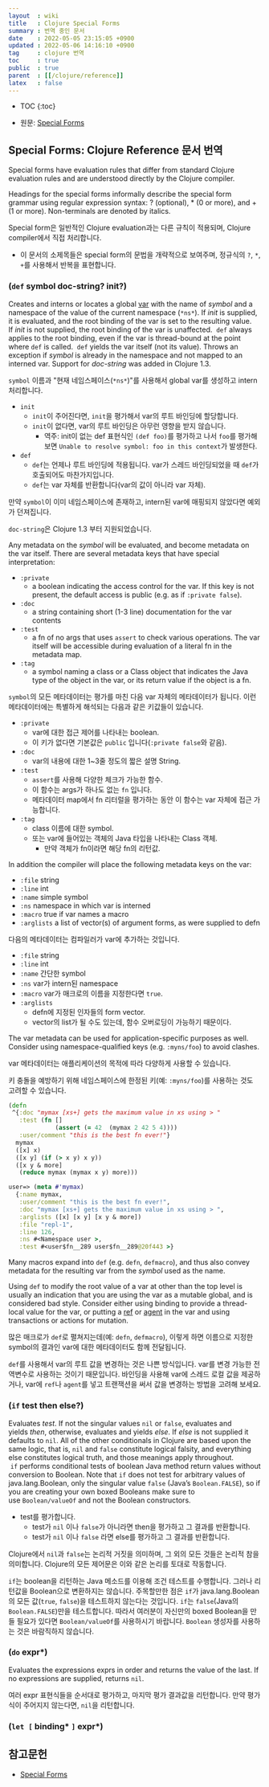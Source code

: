 ```yaml
---
layout  : wiki
title   : Clojure Special Forms
summary : 번역 중인 문서
date    : 2022-05-05 23:15:05 +0900
updated : 2022-05-06 14:16:10 +0900
tag     : clojure 번역
toc     : true
public  : true
parent  : [[/clojure/reference]]
latex   : false
---
```

* TOC
{:toc}

- 원문: [Special Forms]( https://clojure.org/reference/special_forms )

## Special Forms: Clojure Reference 문서 번역

>
Special forms have evaluation rules that differ from standard Clojure evaluation rules and are understood directly by the Clojure compiler.
>
Headings for the special forms informally describe the special form grammar using regular expression syntax: ? (optional), * (0 or more), and + (1 or more). Non-terminals are denoted by italics.

Special form은 일반적인 Clojure evaluation과는 다른 규칙이 적용되며, Clojure compiler에서 직접 처리합니다.

- 이 문서의 소제목들은 special form의 문법을 개략적으로 보여주며, 정규식의 `?`, `*`, `+`를 사용해서 반복을 표현합니다.

### (`def` symbol doc-string? init?)

>
Creates and interns or locates a global [var]( https://clojure.org/reference/vars ) with the name of _symbol_ and a namespace of the value of the current namespace (`*ns*`).
If _init_ is supplied, it is evaluated, and the root binding of the var is set to the resulting value.
If _init_ is not supplied, the root binding of the var is unaffected.
 `def` always applies to the root binding, even if the var is thread-bound at the point where `def` is called.
 `def` yields the var itself (not its value).
Throws an exception if _symbol_ is already in the namespace and not mapped to an interned var.
Support for _doc-string_ was added in Clojure 1.3.

`symbol` 이름과 "현재 네임스페이스(`*ns*`)"를 사용해서 global var를 생성하고 intern 처리합니다.

- `init`
    - `init`이 주어진다면, `init`을 평가해서 var의 루트 바인딩에 할당합니다.
    - `init`이 없다면, var의 루트 바인딩은 아무런 영향을 받지 않습니다.
        - 역주: init이 없는 def 표현식인 `(def foo)`를 평가하고 나서 `foo`를 평가해 보면 `Unable to resolve symbol: foo in this context`가 발생한다.
- `def`
    - `def`는 언제나 루트 바인딩에 적용됩니다. var가 스레드 바인딩되었을 때 `def`가 호출되어도 마찬가지입니다.
    - `def`는 var 자체를 반환합니다(var의 값이 아니라 var 자체).

만약 `symbol`이 이미 네임스페이스에 존재하고, intern된 var에 매핑되지 않았다면 예외가 던져집니다.

`doc-string`은 Clojure 1.3 부터 지원되었습니다.

>
Any metadata on the _symbol_ will be evaluated, and become metadata on the var itself.
There are several metadata keys that have special interpretation:
>
- `:private`
    - a boolean indicating the access control for the var. If this key is not present, the default access is public (e.g. as if `:private false`).
- `:doc`
    - a string containing short (1-3 line) documentation for the var contents
- `:test`
    - a fn of no args that uses `assert` to check various operations. The var itself will be accessible during evaluation of a literal fn in the metadata map.
- `:tag`
    - a symbol naming a class or a Class object that indicates the Java type of the object in the var, or its return value if the object is a fn.

`symbol`의 모든 메타데이터는 평가를 마친 다음 var 자체의 메타데이터가 됩니다.
이런 메타데이터에는 특별하게 해석되는 다음과 같은 키값들이 있습니다.

- `:private`
    - var에 대한 접근 제어를 나타내는 boolean.
    - 이 키가 없다면 기본값은 `public` 입니다(`:private false`와 같음).
- `:doc`
    - var의 내용에 대한 1~3줄 정도의 짧은 설명 String.
- `:test`
    - `assert`를 사용해 다양한 체크가 가능한 함수.
    - 이 함수는 args가 하나도 없는 `fn` 입니다.
    - 메타데이터 map에서 fn 리터럴을 평가하는 동안 이 함수는 var 자체에 접근 가능합니다.
- `:tag`
    - class 이름에 대한 symbol.
    - 또는 var에 들어있는 객체의 Java 타입을 나타내는 Class 객체.
        - 만약 객체가 fn이라면 해당 fn의 리턴값.

>
In addition the compiler will place the following metadata keys on the var:
>
- `:file` string
- `:line` int
- `:name` simple symbol
- `:ns` namespace in which var is interned
- `:macro` true if var names a macro
- `:arglists` a list of vector(s) of argument forms, as were supplied to defn

다음의 메타데이터는 컴파일러가 var에 추가하는 것입니다.

- `:file` string
- `:line` int
- `:name` 간단한 symbol
- `:ns` var가 intern된 namespace
- `:macro` var가 매크로의 이름을 지정한다면 `true`.
- `:arglists`
    - defn에 지정된 인자들의 form vector.
    - vector의 list가 될 수도 있는데, 함수 오버로딩이 가능하기 때문이다.

>
The var metadata can be used for application-specific purposes as well.
Consider using namespace-qualified keys (e.g. `:myns/foo`) to avoid clashes.

var 메타데이터는 애플리케이션의 목적에 따라 다양하게 사용할 수 있습니다.

키 충돌을 예방하기 위해 네임스페이스에 한정된 키(예: `:myns/foo`)를 사용하는 것도 고려할 수 있습니다.

```clojure
(defn
 ^{:doc "mymax [xs+] gets the maximum value in xs using > "
   :test (fn []
             (assert (= 42  (mymax 2 42 5 4))))
   :user/comment "this is the best fn ever!"}
  mymax
  ([x] x)
  ([x y] (if (> x y) x y))
  ([x y & more]
   (reduce mymax (mymax x y) more)))

user=> (meta #'mymax)
  {:name mymax,
   :user/comment "this is the best fn ever!",
   :doc "mymax [xs+] gets the maximum value in xs using > ",
   :arglists ([x] [x y] [x y & more])
   :file "repl-1",
   :line 126,
   :ns #<Namespace user >,
   :test #<user$fn__289 user$fn__289@20f443 >}
```

>
Many macros expand into `def` (e.g. `defn`, `defmacro`), and thus also convey metadata for the resulting var from the _symbol_ used as the name.
>
Using `def` to modify the root value of a var at other than the top level is usually an indication that you are using the var as a mutable global, and is considered bad style.
Consider either using binding to provide a thread-local value for the var, or putting a [ref](https://clojure.org/reference/refs ) or [agent](https://clojure.org/reference/agents ) in the var and using transactions or actions for mutation.

많은 매크로가 `def`로 펼쳐지는데(예: `defn`, `defmacro`), 이렇게 하면 이름으로 지정한 symbol의 결과인 var에 대한 메타데이터도 함께 전달됩니다.

`def`를 사용해서 var의 루트 값을 변경하는 것은 나쁜 방식입니다.
var를 변경 가능한 전역변수로 사용하는 것이기 때문입니다.
바인딩을 사용해 var에 스레드 로컬 값을 제공하거나, var에 `ref`나 `agent`를 넣고 트랜잭션을 써서 값을 변경하는 방법을 고려해 보세요.

### (`if` test then else?)

>
Evaluates _test_.
If not the singular values `nil` or `false`, evaluates and yields _then_, otherwise, evaluates and yields _else_.
If _else_ is not supplied it defaults to `nil`.
All of the other conditionals in Clojure are based upon the same logic, that is, `nil` and `false` constitute logical falsity, and everything else constitutes logical truth, and those meanings apply throughout.
 `if` performs conditional tests of boolean Java method return values without conversion to Boolean.
Note that `if` does not test for arbitrary values of java.lang.Boolean, only the singular value `false` (Java’s `Boolean.FALSE`), so if you are creating your own boxed Booleans make sure to use `Boolean/valueOf` and not the Boolean constructors.

- test를 평가합니다.
    - test가 `nil` 이나 `false`가 아니라면 then을 평가하고 그 결과를 반환합니다.
    - test가 `nil` 이나 `false` 라면 else를 평가하고 그 결과를 반환합니다.

Clojure에서 `nil`과 `false`는 논리적 거짓을 의미하며, 그 외의 모든 것들은 논리적 참을 의미합니다.
Clojure의 모든 제어문은 이와 같은 논리를 토대로 작동합니다.

`if`는 boolean을 리턴하는 Java 메소드를 이용해 조건 테스트를 수행합니다.
그러나 리턴값을 Boolean으로 변환하지는 않습니다.
주목할만한 점은 `if`가 java.lang.Boolean의 모든 값(`true`, `false`)을 테스트하지 않는다는 것입니다.
`if`는 `false`(Java의 `Boolean.FALSE`)만을 테스트합니다.
따라서 여러분이 자신만의 boxed Boolean을 만들 필요가 있다면 `Boolean/valueOf`를 사용하시기 바랍니다. `Boolean` 생성자를 사용하는 것은 바람직하지 않습니다.

### (`do` expr*)

>
Evaluates the expressions exprs in order and returns the value of the last.
If no expressions are supplied, returns `nil`.

여러 expr 표현식들을 순서대로 평가하고, 마지막 평가 결과값을 리턴합니다.
만약 평가식이 주어지지 않는다면, `nil`을 리턴합니다.

### (`let [` binding* `]` expr*)

## 참고문헌

- [Special Forms]( https://clojure.org/reference/special_forms )

